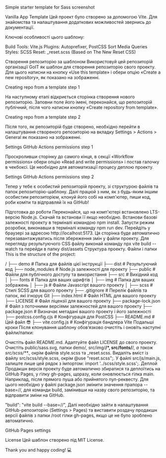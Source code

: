 Simple starter template for Sass
screenshot

Vanilla App Template
Цей проект було створено за допомогою Vite. Для знайомства та налаштування додаткових можливостей звернись до документації.

Ключові особливості цього шаблону:

Build Tools: Vite.js Plugins: Autoprefixer, PostCSS Sort Media Queries Styles: SCSS Reset: _reset.scss (Based on The New Reset CSS)

Створення репозиторію за шаблоном
Використовуй цей репозиторій організації GoIT як шаблон для створення репозиторію свого проекту. Для цього натисни на кнопку «Use this template» і обери опцію «Create a new repository», як показано на зображенні.

Creating repo from a template step 1

На наступному етапі відкриється сторінка створення нового репозиторію. Заповни поле його імені, переконайся, що репозиторій публічний, після чого натисни кнопку «Create repository from template».

Creating repo from a template step 2

Після того, як репозиторій буде створено, необхідно перейти в налаштування створеного репозиторію на вкладку Settings > Actions > General як показано на зображенні.

Settings GitHub Actions permissions step 1

Проскроливши сторінку до самого кінця, в секції «Workflow permissions» обери опцію «Read and write permissions» і постав галочку в чекбоксі. Це необхідно для автоматизації процесу деплою проекту.

Settings GitHub Actions permissions step 2

Тепер у тебе є особистий репозиторій проекту, зі структурою файлів та папок репозиторію-шаблону. Далі працюй з ним, як з будь-яким іншим особистим репозиторієм, клонуй його собі на комп'ютер, пиши код, роби коміти та відправляй їх на GitHub!

Підготовка до роботи
Переконайся, що на комп'ютері встановлено LTS-версію Node.js. Скачай та встанови її якщо необхідно.
Встанови базові залежності проекту в терміналі командою npm install.
Запусти режим розробки, виконавши в терміналі команду npm run dev.
Перейдіть у браузері за адресою http://localhost:5173. Ця сторінка буде автоматично перезавантажуватись після збереження змін у файли проекту.
Для перегляду результуючого СSS файлу виконай команду npx vite build --watch та перейди в папку dist/assets
Структура проекту. Файли і папки
This is the structure of the project:

/
├── demo                    # Папка для файлів цієї інструкції
├── dist                    # Результуючий код
├── node_modules            # Node.js залежності для проекту
├── public                  # Файли для публічного доступу та використання
├── src                     # Вихідний код
│   ├── fonts	            # Папка для ваших шрифтів
│   ├── img                 # Папка для ваших зображень
│   ├── js                  # Файли Javascript вашого проекту
│   ├── scss                # Стилі SCSS для вашого проекту
├── .gitignore              # Перелік файлів та папок, які ігнорує Git
├── index.html              # Файл HTML для вашого проекту
├── LICENSE                 # Файл ліцензії для вашого проекту
├── package-lock.json       # Файл з поточними версіями залежностей для вашого проекту
├── package.json            # Визначає метадані вашого проекту і його залежності
├── postcss.config.cjs      # Конфігурація для PostCSS
├── README.md               # Цей файл 😎
├── vite.config.js          # Конфігурація бандлера Vite
Подальші кроки
Після клонування шаблону обов’язково очистіть і оновіть наступні файли/папки:

Очистіть файл README.md.
Адаптуйте файл LICENSE до свого проекту.
Очистіть public/sass.svg, папки demo/, src/img/**/*, src/fonts/**/*, а також src/scss/**.*, окрім файлів style.scss та _reset.scss.
Видаліть вміст із файлу src/scss/style.scss, окрім @use "reset.scss";.
У файлі src/js/main.js, залиште лише цей рядок з імпортом: import '../scss/style.scss';.
Деплой
Продакшн версія проекту буде автоматично збиратися та деплоїтись на GitHub Pages, у гілку gh-pages, щоразу, коли оновлюється гілка main. Наприклад, після прямого пуша або прийнятого пул-реквесту. Для цього необхідно у файлі package.json змінити значення прапора --base=/<REPO>/, для команди build, замінивши <REPO> на назву свого репозиторію, та відправити зміни на GitHub.

"build": "vite build --base=/<REPO>/",
Далі необхідно зайти в налаштування GitHub-репозиторію (Settings > Pages) та виставити роздачу продакшн версії файлів з папки /root гілки gh-pages, якщо це не було зроблено автоматично.

GitHub Pages settings

License
Цей шаблон створено під MIT License.

Thank you and happy coding! 💻